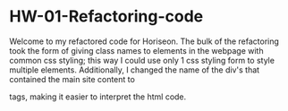 # HW-01-Refactoring-code

Welcome to my refactored code for Horiseon. The bulk of the refactoring took the form of giving class names to elements in the webpage with common css styling; this way I could use only 1 css styling form to style multiple elements. Additionally, I changed the name of the div's that contained the main site content to <main> tags, making it easier to interpret the html code. 